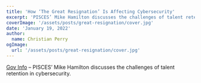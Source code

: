 ```yaml
---
title: 'How ‘The Great Resignation’ Is Affecting Cybersecurity'
excerpt: 'PISCES’ Mike Hamilton discusses the challenges of talent retention in cybersecurity.'
coverImage: '/assets/posts/great-resignation/cover.jpg'
date: 'January 19, 2022'
author:
  name: Christian Perry
ogImage:
  url: '/assets/posts/great-resignation/cover.jpg'
---
```


[Gov Info](https://www.govinfosecurity.com/how-the-great-resignation-affecting-cybersecurity-a-18333) – PISCES’ Mike Hamilton discusses the challenges of talent retention in cybersecurity.